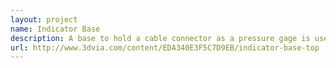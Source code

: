 ```yaml
---
layout: project
name: Indicator Base
description: A base to hold a cable connector as a pressure gage is used to measure specific points. This is the final design of the base. It was originally designed to be handheld but was later altered to be stationary.
url: http://www.3dvia.com/content/EDA340E3F5C7D9EB/indicator-base-top
---
```


